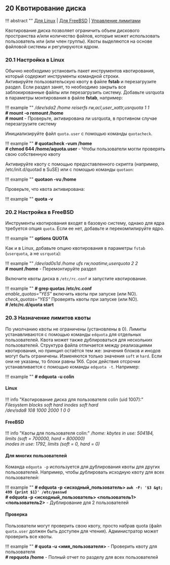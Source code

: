 ## 20 Квотирование диска

!!! abstract ""
    [Для Linux](#201-настройка-в-linux) | [Для FreeBSD](#202-настройка-в-freebsd) | [Управление лимитами](#203-назначение-лимитов-квоты)

Квотирование диска позволяет ограничить объем дискового пространства и/или количество файлов, которые может использовать пользователь или (или член группы). Квоты выделяются на основе файловой системы и регулируются ядром.

### 20.1 Настройка в Linux

Обычно необходимо установить пакет инструментов квотирования, который содержит инструменты командной строки.  
Активируйте пользовательскую квоту в файле **fstab** и перезагрузите раздел. Если раздел занят, то необходимо закрыть все заблокированные файлы или перезагрузить систему. Добавьте usrquota в параметры монтирования в файле **fstab**, например:

!!! example ""
    */dev/sda2     /home    reiserfs     rw,acl,user_xattr,usrquota 1 1*  
    **# mount -o remount /home**  
    **# mount**                              - Проверьте, активирована ли usrquota, в противном случае перезагрузите систему  

Инициализируйте файл `quota.user` с помощью команды `quotacheck`.

!!! example ""
    **# quotacheck -vum /home**  
    **# chmod 644 /home/aquota.user**        - Чтобы пользователи могли проверять свою собственную квоту  

Активируйте квоту с помощью предоставленного скрипта (например, /etc/init.d/quotad в SuSE) или с помощью команды `quotaon`:

!!! example ""
    **quotaon -vu /home**

Проверьте, что квота активирована:

!!! example ""
    **quota -v**

### 20.2 Настройка в FreeBSD

Инструменты квотирования входят в базовую систему, однако для ядра требуется опция `quota`. Если ее нет, добавьте и перекомпилируйте ядро.

!!! example ""
    **options QUOTA**

Как и в Linux, добавьте опцию квотирования в параметры `fstab` (`userquota`, а не `usrquota`):

!!! example ""
    */dev/ad0s1d    /home    ufs     rw,noatime,userquota    2  2*  
    **# mount /home**                        - Перемонтируйте раздел  

Включите квоты диска в `/etc/rc.conf` и запустите квотирование.

!!! example ""
    **# grep quotas /etc/rc.conf**  
    *enable_quotas="YES"*                   включить квоты при запуске (или NO).  
    *check_quotas="YES"*                    Проверять квоты при запуске (или NO).  
    **# /etc/rc.d/quota start**  

### 20.3 Назначение лимитов квоты

По умолчанию квоты не ограничены (установлены в 0). Лимиты устанавливаются с помощью команды `edquota` для отдельных пользователей. Квота может также дублироваться для нескольких пользователей. Структура файла отличается между реализациями квотирования, но принцип остаётся тем же: значения блоков и инодов могут быть ограничены. Изменяются только значения `soft` и `hard`. Если они не указаны, то блоки равны 1Кб. Срок действия отсрочки устанавливается с помощью команды `edquota -t`. Например:

!!! example ""
    **# edquota -u colin**

#### Linux

!!! info "Квотирование диска для пользователя colin (uid 1007):"
    *Filesystem         blocks       soft       hard     inodes     soft     hard*  
    */dev/sda8              108       1000       2000         1        0        0*  

#### FreeBSD

!!! info "Квоты для пользователя colin:"
    */home: kbytes in use: 504184, limits (soft = 700000, hard = 800000)*  
       *inodes in use: 1792, limits (soft = 0, hard = 0)*  

#### Для многих пользователей

Команда `edquota -p` используется для дублирования квоты для других пользователей. Например, чтобы дублировать исходную квоту для всех пользователей:

!!! example ""
    **# edquota -p <исходный_пользователь> `awk -F: '$3 &gt; 499 {print $1}' /etc/passwd`**  
    **# edquota -p <исходный_пользователь> <пользователь1> <пользователь2>**     - Дублирование для 2 пользователей  

#### Проверка

Пользователи могут проверить свою квоту, просто набрав quota (файл `quota.user` должен быть доступен для чтения). Администратор может проверить все квоты.

!!! example ""
    **# quota -u <имя_пользователя>**                     - Проверить квоту для пользователя  
    **# repquota /home**                                  - Полный отчет по разделу для всех пользователей  
